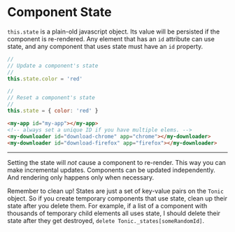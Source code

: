 # Component State

`this.state` is a plain-old javascript object. Its value will be persisted if
the component is re-rendered. Any element that has an `id` attribute can use
state, and any component that uses state must have an `id` property.

```js
//
// Update a component's state
//
this.state.color = 'red'

//
// Reset a component's state
//
this.state = { color: 'red' }
```

```html
<my-app id="my-app"></my-app>
<!-- always set a unique ID if you have multiple elems. -->
<my-downloader id="download-chrome" app="chrome"></my-downloader>
<my-downloader id="download-firefox" app="firefox"></my-downloader>
```

---

Setting the state will *not* cause a component to re-render. This way you can
make incremental updates. Components can be updated independently. And
rendering only happens only when necessary.

Remember to clean up! States are just a set of key-value pairs on the `Tonic`
object. So if you create temporary components that use state, clean up their
state after you delete them. For example, if a list of a component with thousands
of temporary child elements all uses state, I should delete their state after
they get destroyed, `delete Tonic._states[someRandomId]`.
